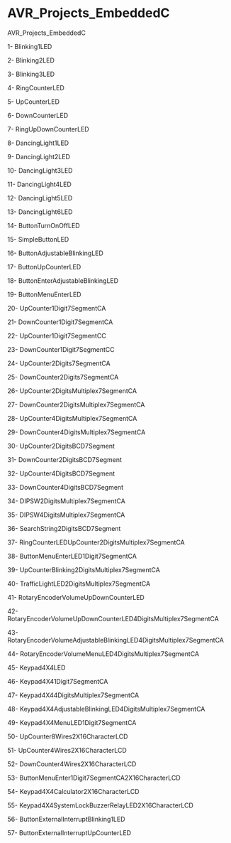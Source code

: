 # AVR_Projects_EmbeddedC
AVR_Projects_EmbeddedC

1- Blinking1LED

2- Blinking2LED

3- Blinking3LED

4- RingCounterLED

5- UpCounterLED

6- DownCounterLED

7- RingUpDownCounterLED

8- DancingLight1LED

9- DancingLight2LED

10- DancingLight3LED

11- DancingLight4LED

12- DancingLight5LED

13- DancingLight6LED

14- ButtonTurnOnOffLED

15- SimpleButtonLED

16- ButtonAdjustableBlinkingLED

17- ButtonUpCounterLED

18- ButtonEnterAdjustableBlinkingLED

19- ButtonMenuEnterLED

20- UpCounter1Digit7SegmentCA

21- DownCounter1Digit7SegmentCA

22- UpCounter1Digit7SegmentCC

23- DownCounter1Digit7SegmentCC

24- UpCounter2Digits7SegmentCA

25- DownCounter2Digits7SegmentCA

26- UpCounter2DigitsMultiplex7SegmentCA

27- DownCounter2DigitsMultiplex7SegmentCA

28- UpCounter4DigitsMultiplex7SegmentCA

29- DownCounter4DigitsMultiplex7SegmentCA

30- UpCounter2DigitsBCD7Segment

31- DownCounter2DigitsBCD7Segment

32- UpCounter4DigitsBCD7Segment

33- DownCounter4DigitsBCD7Segment

34- DIPSW2DigitsMultiplex7SegmentCA

35- DIPSW4DigitsMultiplex7SegmentCA

36- SearchString2DigitsBCD7Segment

37- RingCounterLEDUpCounter2DigitsMultiplex7SegmentCA

38- ButtonMenuEnterLED1Digit7SegmentCA

39- UpCounterBlinking2DigitsMultiplex7SegmentCA

40- TrafficLightLED2DigitsMultiplex7SegmentCA

41- RotaryEncoderVolumeUpDownCounterLED

42- RotaryEncoderVolumeUpDownCounterLED4DigitsMultiplex7SegmentCA

43- RotaryEncoderVolumeAdjustableBlinkingLED4DigitsMultiplex7SegmentCA

44- RotaryEncoderVolumeMenuLED4DigitsMultiplex7SegmentCA

45- Keypad4X4LED

46- Keypad4X41Digit7SegmentCA

47- Keypad4X44DigitsMultiplex7SegmentCA

48- Keypad4X4AdjustableBlinkingLED4DigitsMultiplex7SegmentCA

49- Keypad4X4MenuLED1Digit7SegmentCA

50- UpCounter8Wires2X16CharacterLCD

51- UpCounter4Wires2X16CharacterLCD

52- DownCounter4Wires2X16CharacterLCD

53- ButtonMenuEnter1Digit7SegmentCA2X16CharacterLCD

54- Keypad4X4Calculator2X16CharacterLCD

55- Keypad4X4SystemLockBuzzerRelayLED2X16CharacterLCD

56- ButtonExternalInterruptBlinking1LED

57- ButtonExternalInterruptUpCounterLED
